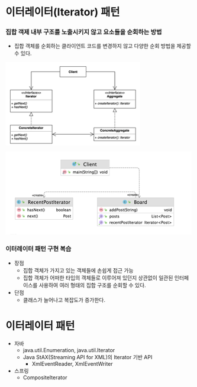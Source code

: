 # 이터레이터(Iterator) 패턴
### 집합 객제 내부 구조를 노출시키지 않고 요소들을 순회하는 방법
- 집합 객체를 순회하는 클라이언트 코드를 변경하지 않고 다양한 순회 방법을 제공할 수 있다.

![img.png](iterator1.png)

![img_1.png](iterator2.png)

### 이터레이터 패턴 구현 복습
- 장점
  - 집합 객체가 가지고 있는 객체들에 손쉽게 접근 가능
  - 집합 객체가 어떠한 타입의 객체들로 이루어져 있던지 상관없이 일관된 인터페이스를 사용하여 여러 형태의 집합 구조를 순회할 수 있다.
- 단점
  - 클래스가 늘어나고 복잡도가 증가한다.

# 이터레이터 패턴
- 자바
  - java.util.Enumeration, java.util.Iterator
  - Java StAX(Streaming API for XML)의 Iterator 기반 API
    - XmlEventReader, XmlEventWriter
- 스프링
  - CompositeIterator